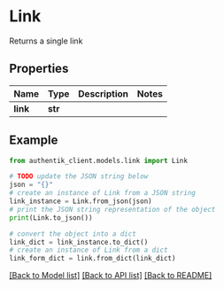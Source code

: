 # Link

Returns a single link

## Properties

Name | Type | Description | Notes
------------ | ------------- | ------------- | -------------
**link** | **str** |  | 

## Example

```python
from authentik_client.models.link import Link

# TODO update the JSON string below
json = "{}"
# create an instance of Link from a JSON string
link_instance = Link.from_json(json)
# print the JSON string representation of the object
print(Link.to_json())

# convert the object into a dict
link_dict = link_instance.to_dict()
# create an instance of Link from a dict
link_form_dict = link.from_dict(link_dict)
```
[[Back to Model list]](../README.md#documentation-for-models) [[Back to API list]](../README.md#documentation-for-api-endpoints) [[Back to README]](../README.md)


